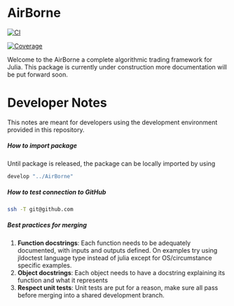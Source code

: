# AirBorne
[![CI](https://github.com/JuDO-dev/AirBorne.jl/actions/workflows/CI.yml/badge.svg?branch=dev)](https://github.com/JuDO-dev/AirBorne.jl/actions/workflows/CI.yml)

<!-- TODO: Check the coverage badge once we have the coverage token secret set up -->

[![Coverage](https://codecov.io/gh/ImperialCollegeLondon/AirBorne.jl/branch/master/graph/badge.svg)](https://codecov.io/gh/ImperialCollegeLondon/AirBorne.jl)

Welcome to the AirBorne a complete algorithmic trading framework for Julia. This package is currently under construction more documentation will be put forward soon.

# Developer Notes
This notes are meant for developers using the development environment provided in this repository.

##### How to import package 
Until package is released, the package can be locally imported by using 
```bash
develop "../AirBorne"
```

##### How to test connection to GitHub
```bash
ssh -T git@github.com
```


##### Best practices for merging

1. **Function docstrings**: Each function needs to be adequately documented, with inputs and outputs defined. On examples try using jldoctest language type instead of julia except for OS/circumstance specific examples.
1. **Object docstrings**: Each object needs to have a docstring explaining its function and what it represents
1. **Respect unit tests**: Unit tests are put for a reason, make sure all pass before merging into a shared development branch.
